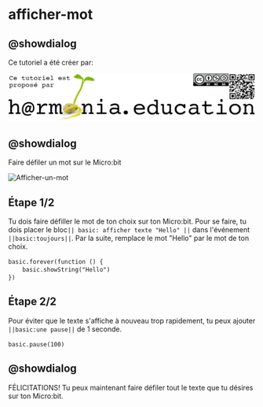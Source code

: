 # afficher-mot

## @showdialog
Ce tutoriel a été créer par:

![Logo Harmonia](https://github.com/ph3n4t3s/1m1-archsys/blob/master/img/Harmonia_v4.jpg)
  
## @showdialog

Faire défiler un mot sur le Micro:bit

![Afficher-un-mot](https://github.com/recitmstmam/mes-tutoriels/blob/master/images/recitmst.gif?raw=true)

## Étape 1/2

Tu dois faire défiller le mot de ton choix sur ton Micro:bit. Pour se faire, tu dois placer le bloc`` || basic: afficher texte "Hello" || `` dans l'événement ``||basic:toujours||``.  Par la suite, remplace le mot "Hello" par le mot de ton choix.

```blocks
basic.forever(function () {
    basic.showString("Hello")
})
```

## Étape 2/2

Pour éviter que le texte s'affiche à nouveau trop rapidement, tu peux ajouter ``||basic:une pause||`` de 1 seconde.

```blocks
basic.pause(100)
```

## @showdialog

FÉLICITATIONS!  Tu peux maintenant faire défiler tout le texte que tu désires sur ton Micro:bit.
